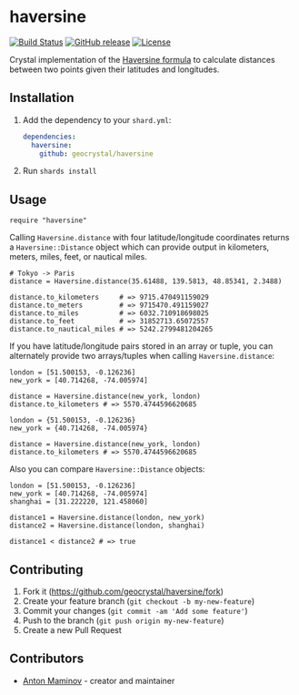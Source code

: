 # haversine

[![Build Status](https://travis-ci.org/geocrystal/haversine.svg?branch=master)](https://travis-ci.org/geocrystal/haversine)
[![GitHub release](https://img.shields.io/github/release/geocrystal/haversine.svg)](https://github.com/mamgeocrystalantoha/haversine/releases)
[![License](https://img.shields.io/github/license/geocrystal/haversine.svg)](https://github.com/geocrystal/haversine/blob/master/LICENSE)

Crystal implementation of the [Haversine formula](https://en.wikipedia.org/wiki/Haversine_formula) to calculate distances between two points given their latitudes and longitudes.

## Installation

1. Add the dependency to your `shard.yml`:

   ```yaml
   dependencies:
     haversine:
       github: geocrystal/haversine
   ```

2. Run `shards install`

## Usage

```crystal
require "haversine"
```

Calling `Haversine.distance` with four latitude/longitude coordinates returns a `Haversine::Distance` object which can provide output in kilometers, meters, miles, feet, or nautical miles.

```crystal
# Tokyo -> Paris
distance = Haversine.distance(35.61488, 139.5813, 48.85341, 2.3488)

distance.to_kilometers     # => 9715.470491159029
distance.to_meters         # => 9715470.491159027
distance.to_miles          # => 6032.710918698025
distance.to_feet           # => 31852713.65072557
distance.to_nautical_miles # => 5242.2799481204265
```

If you have latitude/longitude pairs stored in an array or tuple, you can alternately provide two arrays/tuples when calling `Haversine.distance`:

```crystal
london = [51.500153, -0.126236]
new_york = [40.714268, -74.005974]

distance = Haversine.distance(new_york, london)
distance.to_kilometers # => 5570.4744596620685

london = {51.500153, -0.126236}
new_york = {40.714268, -74.005974}

distance = Haversine.distance(new_york, london)
distance.to_kilometers # => 5570.4744596620685
```

Also you can compare `Haversine::Distance` objects:

```crystal
london = [51.500153, -0.126236]
new_york = [40.714268, -74.005974]
shanghai = [31.222220, 121.458060]

distance1 = Haversine.distance(london, new_york)
distance2 = Haversine.distance(london, shanghai)

distance1 < distance2 # => true
```

## Contributing

1. Fork it (<https://github.com/geocrystal/haversine/fork>)
2. Create your feature branch (`git checkout -b my-new-feature`)
3. Commit your changes (`git commit -am 'Add some feature'`)
4. Push to the branch (`git push origin my-new-feature`)
5. Create a new Pull Request

## Contributors

- [Anton Maminov](https://github.com/mamantoha) - creator and maintainer
